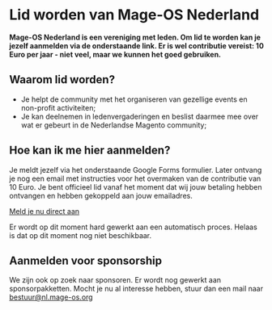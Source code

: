 # Lid worden van Mage-OS Nederland

**Mage-OS Nederland is een vereniging met leden. Om lid te worden kan je jezelf aanmelden via de onderstaande link. Er is wel contributie vereist: 10 Euro per jaar - niet veel, maar we kunnen het goed gebruiken.**

## Waarom lid worden?
- Je helpt de community met het organiseren van gezellige events en non-profit activiteiten;
- Je kan deelnemen in ledenvergaderingen en beslist daarmee mee over wat er gebeurt in de Nederlandse Magento community;

## Hoe kan ik me hier aanmelden?
Je meldt jezelf via het onderstaande Google Forms formulier. Later ontvang je nog een email met instructies voor het overmaken van de contributie van 10 Euro. Je bent officieel lid vanaf het moment dat wij jouw betaling hebben ontvangen en hebben gekoppeld aan jouw emailadres.

<a class="py-4 hover:text-primary m-4 p-4 text-white bg-orange-600 transition-colors text-center" href="https://docs.google.com/forms/d/e/1FAIpQLSclanrbUJWqhB0kdUXT-mj8-o_8Y2QQ2pXKbe-knMHjPyas1Q/viewform">Meld je nu direct aan</a>

Er wordt op dit moment hard gewerkt aan een automatisch proces. Helaas is dat op dit moment nog niet beschikbaar.

## Aanmelden voor sponsorship
We zijn ook op zoek naar sponsoren. Er wordt nog gewerkt aan sponsorpakketten. Mocht je nu al interesse hebben, stuur dan een mail naar [bestuur@nl.mage-os.org](mailto:bestuur@nl.mage-os.org)
